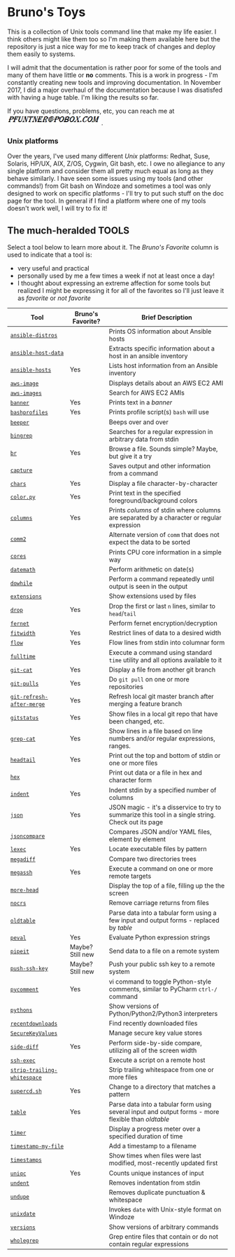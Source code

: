 # Bruno's Toys
This is a collection of Unix tools command line that make my life easier.  I think others might like them too so I'm making them available here but the repository is just a nice way for me to keep track of changes and deploy them easily to systems.

I will admit that the documentation is rather poor for some of the tools and many of them have little or **no** comments.  This is a work in progress - I'm constantly creating new tools and improving documentation.  In November 2017, I did a major overhaul of the documentation because I was disatisfed with having a huge table.  I'm liking the results so far.

If you have questions, problems, etc, you can reach me at <img src="doc/images/email.jpg" />.

### Unix platforms

Over the years, I've used many different _Unix_ platforms: Redhat, Suse, Solaris, HP/UX, AIX, Z/OS, Cygwin, Git bash, etc.  I owe no allegiance to any single platform and consider them all pretty much equal as long as they behave similarly.  I have seen some issues using my tools (and other commands!) from Git bash on Windoze and sometimes a tool was only designed to work on specific platforms - I'll try to put such stuff on the doc page for the tool.  In general if I find a platform where one of my tools doesn't work well, I will try to fix it!

## The much-heralded TOOLS

Select a tool below to learn more about it.  The _Bruno's Favorite_ column is used to indicate that a tool is:
- very useful and practical
- personally used by me a few times a week if not at least once a day!
- I thought about expressing an extreme affection for some tools but realized I might be expressing it for all of the favorites so I'll just leave it as _favorite_ or _not favorite_

| Tool                                                            | Bruno's Favorite? | Brief Description                                                                                   |
|-----------------------------------------------------------------|-------------------|-----------------------------------------------------------------------------------------------------|
| [`ansible-distros`](doc/ansible-distros.md)                     |                   | Prints OS information about Ansible hosts                                                           |
| [`ansible-host-data`](doc/ansible-host-data.md)                 |                   | Extracts specific information about a host in an ansible inventory                                  |
| [`ansible-hosts`](doc/ansible-hosts.md)                         | Yes               | Lists host information from an Ansible inventory                                                    |
| [`aws-image`](doc/aws-image.md)                                 |                   | Displays details about an AWS EC2 AMI                                                               |
| [`aws-images`](doc/aws-images.md)                               |                   | Search for AWS EC2 AMIs                                                                             |
| [`banner`](doc/banner.md)                                       | Yes               | Prints text in a _banner_                                                                           |
| [`bashprofiles`](doc/bashprofiles.md)                           | Yes               | Prints profile script(s) `bash` will use                                                            |
| [`beeper`](doc/beeper.md)                                       |                   | Beeps over and over                                                                                 |
| [`bingrep`](doc/bingrep.md)                                     |                   | Searches for a regular expression in arbitrary data from stdin                                      |
| [`br`](doc/br.md)                                               | Yes               | Browse a file.  Sounds simple?  Maybe, but give it a try                                            |
| [`capture`](doc/capture.md)                                     |                   | Saves output and other information from a command                                                   |
| [`chars`](doc/chars.md)                                         | Yes               | Display a file character-by-character                                                               |
| [`color.py`](doc/color.py.md)                                   | Yes               | Print text in the specified foreground/background colors                                            |
| [`columns`](doc/columns.md)                                     | Yes               | Prints _columns_ of stdin where columns are separated by a character or regular expression          |
| [`comm2`](doc/comm2.md)                                         |                   | Alternate version of `comm` that does not expect the data to be sorted                              |
| [`cores`](doc/cores.md)                                         |                   | Prints CPU core information in a simple way                                                         |
| [`datemath`](doc/datemath.md)                                   |                   | Perform arithmetic on date(s)                                                                       |
| [`dowhile`](doc/dowhile.md)                                     |                   | Perform a command repeatedly until output is seen in the output                                     |
| [`extensions`](doc/extensions.md)                               |                   | Show extensions used by files                                                                       |
| [`drop`](doc/drop.md)                                           | Yes               | Drop the first or last `n` lines, similar to `head`/`tail`                                          |
| [`fernet`](doc/fernet.md)                                       |                   | Perform fernet encryption/decryption                                                                |
| [`fitwidth`](doc/fitwidth.md)                                   | Yes               | Restrict lines of data to a desired width                                                           |
| [`flow`](doc/flow.md)                                           | Yes               | Flow lines from stdin into columnar form                                                            |
| [`fulltime`](doc/fulltime.md)                                   |                   | Execute a command using standard `time` utility and all options available to it                     |
| [`git-cat`](doc/git-cat.md)                                     | Yes               | Display a file from another git branch                                                              |
| [`git-pulls`](doc/git-pulls.md)                                 | Yes               | Do `git pull` on one or more repositories                                                           |
| [`git-refresh-after-merge`](doc/git-refresh-after-merge.md)     | Yes               | Refresh local git master branch after merging a feature branch                                      |
| [`gitstatus`](doc/gitstatus.md)                                 | Yes               | Show files in a local git repo that have been changed, etc.                                         |
| [`grep-cat`](doc/grep-cat.md)                                   | Yes               | Show lines in a file based on line numbers and/or regular expressions, ranges.                      |
| [`headtail`](doc/headtail.md)                                   | Yes               | Print out the top and bottom of stdin or one or more files                                          |
| [`hex`](doc/hex.md)                                             |                   | Print out data or a file in hex and character form                                                  |
| [`indent`](doc/indent.md)                                       | Yes               | Indent stdin by a specified number of columns                                                       |
| [`json`](doc/json.md)                                           | Yes               | JSON magic - it's a disservice to try to summarize this tool in a single string.  Check out its page |
| [`jsoncompare`](doc/jsoncompare.md)                             |                   | Compares JSON and/or YAML files, element by element                                                 |
| [`lexec`](doc/lexec.md)                                         | Yes               | Locate executable files by pattern                                                                  |
| [`megadiff`](doc/megadiff.md)                                   |                   | Compare two directories trees                                                                       |
| [`megassh`](doc/megassh.md)                                     | Yes               | Execute a command on one or more remote targets                                                     |
| [`more-head`](doc/more-head.md)                                 |                   | Display the top of a file, filling up the the screen                                                |
| [`nocrs`](doc/nocrs.md)                                         |                   | Remove carriage returns from files                                                                  |
| [`oldtable`](doc/oldtable.md)                                   |                   | Parse data into a tabular form using a few input and output forms - replaced by _table_             |
| [`peval`](doc/peval.md)                                         | Yes               | Evaluate Python expression strings                                                                  |
| [`pipeit`](doc/pipeit.md)                                       | Maybe? Still new  | Send data to a file on a remote system                                                              |
| [`push-ssh-key`](doc/push-ssh-key.md)                           | Maybe? Still new  | Push your public ssh key to a remote system                                                         |
| [`pycomment`](doc/pycomment.md)                                 | Yes               | vi command to toggle Python-style comments, similar to PyCharm `ctrl-/` command                     |
| [`pythons`](doc/pythons.md)                                     |                   | Show versions of Python/Python2/Python3 interpreters                                                |
| [`recentdownloads`](doc/recentdownloads.md)                     |                   | Find recently downloaded files                                                                      |
| [`SecureKeyValues`](doc/SecureKeyValues.md)                     |                   | Manage secure key value stores                                                                      |
| [`side-diff`](doc/side-diff.md)                                 | Yes               | Perform side-by-side compare, utilizing all of the screen width                                     |
| [`ssh-exec`](doc/ssh-exec.md)                                   |                   | Execute a script on a remote host                                                                   |
| [`strip-trailing-whitespace`](doc/strip-trailing-whitespace.md) |                   | Strip trailing whitespace from one or more files                                                    |
| [`supercd.sh`](doc/supercd.sh.md)                               | Yes               | Change to a directory that matches a pattern                                                        |
| [`table`](doc/table.md)                                         | Yes               | Parse data into a tabular form using several input and output forms - more flexible than _oldtable_ |
| [`timer`](doc/timer.md)                                         |                   | Display a progress meter over a specified duration of time                                          |
| [`timestamp-my-file`](doc/timestamp-my-file.md)                 |                   | Add a timestamp to a filename                                                                       |
| [`timestamps`](doc/timestamps.md)                               |                   | Show times when files were last modified, most-recently updated first                               |
| [`uniqc`](doc/uniqc.md)                                         | Yes               | Counts unique instances of input                                                                    |
| [`undent`](doc/undent.md)                                       |                   | Removes indentation from stdin                                                                      |
| [`undupe`](doc/undupe.md)                                       |                   | Removes duplicate punctuation & whitespace                                                          |
| [`unixdate`](doc/unixdate.md)                                   |                   | Invokes `date` with Unix-style format on Windoze                                                    |
| [`versions`](doc/versions.md)                                   |                   | Show versions of arbitrary commands                                                                 |
| [`wholegrep`](doc/wholegrep.md)                                 |                   | Grep entire files that contain or do not contain regular expressions                                |
